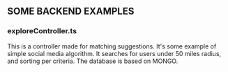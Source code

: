## SOME BACKEND EXAMPLES

### exploreController.ts

This is a controller made for matching suggestions. It's some example of simple social media algorithm. It searches for users under 50 miles radius, and sorting per criteria. The database is based on MONGO.
